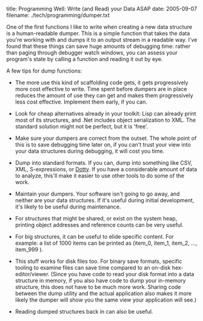 title: Programming Well: Write (and Read) your Data ASAP
date: 2005-09-07
filename: ./tech/programming/dumper.txt


One of the first functions I like to write when creating
a new data structure is a human-readable dumper. This
is a simple function that takes the data you're working
with and dumps it to an output stream in a readable way.
I've found that these things can save huge amounts of
debugging time: rather than paging through debugger watch
windows, you can assess your program's state by calling
a function and reading it out by eye.

A few tips for dump functions:

* The more use this kind of scaffolding code gets, it
  gets progressively more cost effective to write. Time
  spent before dumpers are in place reduces the amount
  of use they can get and makes them progressively less
  cost effective. Implement them early, if you can.

* Look for cheap alternatives already in your toolkit:
  Lisp can already print most of its structures, and .Net
  includes object serialization to XML. The standard
  solution might not be perfect, but it is 'free'.

* Make sure your dumpers are correct from the outset.
  The whole point of this is to save debugging time
  later on, if you can't trust your view into your
  data structures during debugging, it will cost you
  time.

* Dump into standard formats. If you can, dump into
  something like CSV, XML, S-expressions, or 
  <a href="http://seclab.cs.ucdavis.edu/~hoagland/Dot.html">
  Dotty</a>. If you have a considerable amount of data
  to analyze, this'll make it easier to use other tools
  to do some of the work.

* Maintain your dumpers.  Your software isn't going to
  go away, and neither are your data structures. If it's
  useful during initial development, it's likely to be
  useful during maintenance.

* For structures that might be shared, or exist on the
  system heap, printing object addresses and reference
  counts can be very useful.

* For big structures, it can be useful to elide specific
  content. For example: a list of 1000 items can be printed
  as (item_0, item_1, item_2, ..., item_999 ).

* This stuff works for disk files too. For binary save
  formats, specific tooling to examine files can save time
  compared to an on-disk hex-editor/viewer. (Since you have
  code to read your disk format into a data structure
  in memory, if you also have code to dump your in-memory
  structure, this does not have to be much more work.
  Sharing code between the dump utility and the actual
  application also makes it more likely the dumper
  will show you the same view your application will see.)

* Reading dumped structures back in can also be useful.

